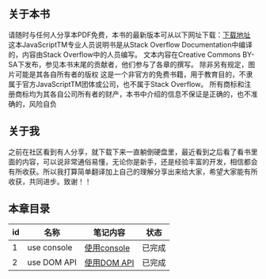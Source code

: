 ## 关于本书
请随时与任何人分享本PDF免费，本书的最新版本可从以下网址下载：[下载地址](http://GoalKicker.com/JavaScriptBook)
这本JavaScriptTM专业人员说明书是从Stack Overflow Documentation中编译的，内容由Stack Overflow中的人员编写。
 文本内容在Creative Commons BY-SA下发布，参见本书末尾的贡献者，他们参与了各章的撰写。 除非另有规定，图片可能是其各自所有者的版权
这是一个非官方的免费书籍，用于教育目的，不隶属于官方JavaScriptTM团体或公司，也不属于Stack Overflow。 所有商标和注册商标均为其各自公司所有者的财产，本书中介绍的信息不保证是正确的，也不准确的，风险自负
## 关于我
之前在社区看到有人分享，就下载下来一直躺倒硬盘里，最近看到之后看了看书里面的内容，可以说非常通俗易懂，无论你是新手，还是经验丰富的开发，相信都会有所收获。所以我打算简单翻译加上自己的理解分享出来给大家，希望大家能有所收获，共同进步。致谢！！

## 本章目录

id | 名称 | 笔记内容 | 状态
--- | --- | --- | ---
1 | use console | [使用console](https://github.com/terry-ice/blog/blob/master/javascript/1.%E5%BC%80%E5%A7%8B%E4%BD%BF%E7%94%A8javascript/1.1%E4%BD%BF%E7%94%A8console.log().md) | 已完成
2 | use DOM API | [使用DOM API](https://github.com/terry-ice/blog/tree/master/javascript/1.%E5%BC%80%E5%A7%8B%E4%BD%BF%E7%94%A8javascript) | 已完成
